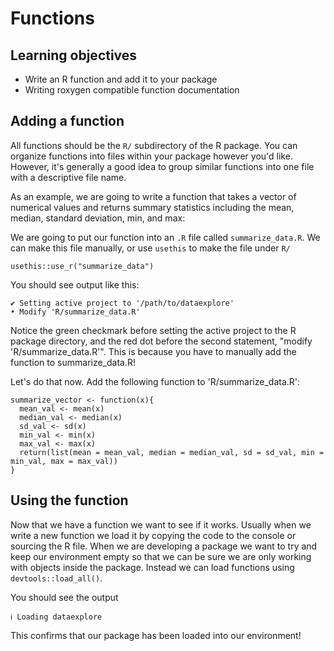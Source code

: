 # Functions

## Learning objectives

-   Write an R function and add it to your package
-   Writing roxygen compatible function documentation

## Adding a function

All functions should be the `R/` subdirectory of the R package. You can organize functions into files within your package however you'd like. However, it's generally a good idea to group similar functions into one file with a descriptive file name.

As an example, we are going to write a function that takes a vector of numerical values and returns summary statistics including the mean, median, standard deviation, min, and max:

We are going to put our function into an `.R` file called `summarize_data.R`. We can make this file manually, or use `usethis` to make the file under `R/`

```         
usethis::use_r("summarize_data")
```

You should see output like this:

```         
✔ Setting active project to '/path/to/dataexplore'
• Modify 'R/summarize_data.R'
```

Notice the green checkmark before setting the active project to the R package directory, and the red dot before the second statement, "modify 'R/summarize_data.R'". This is because you have to manually add the function to summarize_data.R!

Let's do that now. Add the following function to 'R/summarize_data.R':

```         
summarize_vector <- function(x){
  mean_val <- mean(x) 
  median_val <- median(x)
  sd_val <- sd(x)
  min_val <- min(x)
  max_val <- max(x)
  return(list(mean = mean_val, median = median_val, sd = sd_val, min = min_val, max = max_val))
}
```

## Using the function

Now that we have a function we want to see if it works. Usually when we write a new function we load it by copying the code to the console or sourcing the R file. When we are developing a package we want to try and keep our environment empty so that we can be sure we are only working with objects inside the package. Instead we can load functions using `devtools::load_all()`.

You should see the output

```
ℹ Loading dataexplore
```

This confirms that our package has been loaded into our environment!

